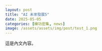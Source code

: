 ```yaml
---
layout: post
title: "AI 未來發展5"
date: 2025-05-05
categories: [練功密集, news]
image: /assets/assets/img/post/test_1.png
---
```

這是內文內容。